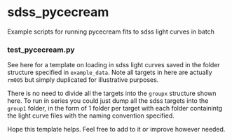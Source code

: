 # sdss_pycecream
Example scripts for running pycecream fits to sdss light curves in batch

### test_pycecream.py
See here for a template on loading in sdss light curves saved in the folder structure
specified in `example_data`. Note all targets in here are actually `rm005` but simply 
duplicated for illustrative purposes.

There is no need to divide all the targets into the `groupx` structure shown here.
To run in series you could just dump all the sdss targets into the `group1` folder,
in the form of 1 folder per target with each folder containintg the light curve files
with the naming convention specified.

Hope this template helps. Feel free to add to it or improve however needed.
